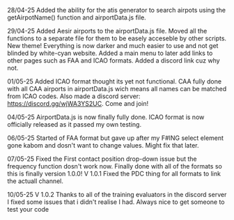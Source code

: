 28/04-25
Added the ability for the atis generator to search airpots using the getAirpotName() function and airportData.js file.

29/04-25
Added Aesir airports to the airportData.js file. Moved all the functions to a separate file for them to be easely acceseble by other scripts.
New theme! Everything is now darker and much easier to use and not get blinded by white-cyan website.
Added a main menu to later add links to other pages such as FAA and ICAO formats.
Added a discord link cuz why not.

01/05-25
Added ICAO format thought its yet not functional.
CAA fully done with all CAA airports in airportData.js wich means all names can be matched from ICAO codes.
Also made a discord server: https://discord.gg/wjWA3YS2UC. Come and join!

04/05-25
AirportData.js is now finally fully done.
ICAO format is now officially released as it passed my own testing.

06/05-25
Started of FAA format but gave up after my F#ING select element gone kabom and dosn't want to change values. Might fix that later.

07/05-25
Fixed the First contact position drop-down issue but the frequency function dosn't work now.
Finally done with all of the formats so this is finally version 1.0.0!
V 1.0.1 Fixed the PDC thing for all formats to link the actuall channel.

10/05-25
V 1.0.2
Thanks to all of the training evaluators in the discord server I fixed some issues that i didn't realise I had. Always nice to get someone to test your code